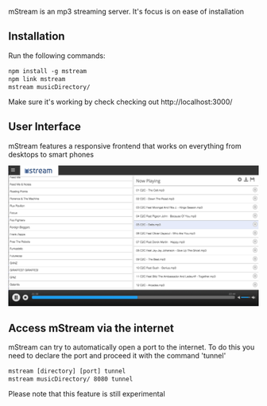 mStream is an mp3 streaming server.   It's focus is on ease of installation

## Installation

Run the following commands:

```shell
npm install -g mstream
npm link mstream
mstream musicDirectory/
```

Make sure it's working by check checking out http://localhost:3000/

## User Interface

mStream features a responsive frontend that works on everything from desktops to smart phones

![Looking Good](public/img/mstream-current.png)


## Access mStream via the internet

mStream can try to automatically open a port to the internet.  To do this you need to declare the port and proceed it with the command 'tunnel'

```shell
mstream [directory] [port] tunnel
mstream musicDirectory/ 8080 tunnel
```

Please note that this feature is still experimental